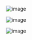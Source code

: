 ![image](https://github.com/user-attachments/assets/fafde96e-f866-4451-98b7-53a932bb0d2d)

![image](https://github.com/user-attachments/assets/cef19315-cec8-4d3f-bd51-88461cacd7f2)

![image](https://github.com/user-attachments/assets/debc246f-cc56-4ed9-880a-a034ec56659d)
